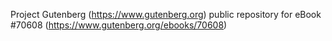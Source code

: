 Project Gutenberg (https://www.gutenberg.org) public repository for
eBook #70608 (https://www.gutenberg.org/ebooks/70608)
